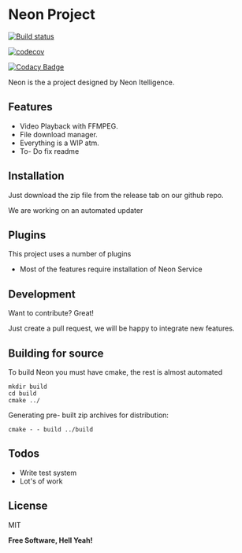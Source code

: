 # Neon Project

[![Build status](https://ci.appveyor.com/api/projects/status/dapr240j1ignrsrl?svg=true)](https://ci.appveyor.com/project/kenkit/neon)

[![codecov](https://codecov.io/gh/kenkit/neon/branch/master/graph/badge.svg)](https://codecov.io/gh/kenkit/neon)

[![Codacy Badge](https://api.codacy.com/project/badge/Grade/5790aa30048346f99e3342b84a2fec8a)](https://app.codacy.com/app/kenkit/neon?utm_source=github.com&utm_medium=referral&utm_content=kenkit/neon&utm_campaign=Badge_Grade_Dashboard)

Neon is the a project designed by Neon Itelligence.

## Features

- Video Playback with FFMPEG.
- File download manager.
- Everything is a WIP atm.
- To- Do fix readme

## Installation

Just download the zip file from the release tab on our github repo.

We are working on an automated updater

## Plugins

This project uses a number of plugins

- Most of the features require installation of Neon Service 

## Development

Want to contribute? Great!

Just create a pull request, we will be happy to integrate new features.

## Building for source

To build Neon you must have cmake, the rest is almost automated
```
mkdir build
cd build
cmake ../
```

Generating pre- built zip archives for distribution:
``` 
cmake - - build ../build

```

## Todos

- Write test system
- Lot's of work

## License

MIT

**Free Software, Hell Yeah!**

   [ogre3d]: <https://github.com/ogreCave/ogre>

   [ffmpeg]: <https://github.com/FFmpeg/ffmpeg>

   [libcurl]: <https://github.com/curl/curl>

   [nlohman's jsons]: <https://github.com/nlohmann/json>

   [simplej]: <https://github.com/eidheim/Simple- WebSocket- Server>